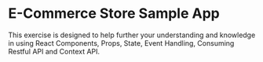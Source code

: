 # E-Commerce Store Sample App

This exercise is designed to help further your understanding and knowledge in using React Components, Props, State, Event Handling, Consuming Restful API and Context API.
